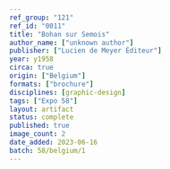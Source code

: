 ```yaml
---
ref_group: "121"
ref_id: "0011"
title: "Bohan sur Semois"
author_name: ["unknown author"]
publisher: ["Lucien de Meyer Éditeur"]
year: y1958
circa: true
origin: ["Belgium"]
formats: ["brochure"]
disciplines: [graphic-design]
tags: ["Expo 58"]
layout: artifact
status: complete
published: true
image_count: 2
date_added: 2023-06-16
batch: 58/belgium/1
---
```

